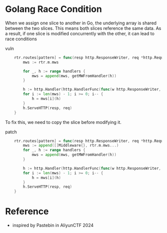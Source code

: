 # Golang Race Condition

When we assign one slice to another in Go, the underlying array is shared between the two slices. This means both slices reference the same data. As a result, if one slice is modified concurrently with the other, it can lead to race conditions

vuln
```go
	rtr.routes[pattern] = func(resp http.ResponseWriter, req *http.Request) {
		mws := rtr.m.mws

		for _, h := range handlers {
			mws = append(mws, getMWFromHandler(h))
		}

		h := http.Handler(http.HandlerFunc(func(w http.ResponseWriter, r *http.Request) {}))
		for i := len(mws) - 1; i >= 0; i-- {
			h = mws[i](h)
		}
		h.ServeHTTP(resp, req)
	}
```

To fix this, we need to copy the slice before modifying it.

patch
```go
	rtr.routes[pattern] = func(resp http.ResponseWriter, req *http.Request) {
		mws := append([]Middleware{}, rtr.m.mws...)
		for _, h := range handlers {
			mws = append(mws, getMWFromHandler(h))
		}

		h := http.Handler(http.HandlerFunc(func(w http.ResponseWriter, r *http.Request) {}))
		for i := len(mws) - 1; i >= 0; i-- {
			h = mws[i](h)
		}
		h.ServeHTTP(resp, req)
	}
```

# Reference
- inspired by Pastebin in AliyunCTF 2024

